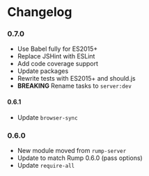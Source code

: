 # Changelog

### 0.7.0
- Use Babel fully for ES2015+
- Replace JSHint with ESLint
- Add code coverage support
- Update packages
- Rewrite tests with ES2015+ and should.js
- **BREAKING** Rename tasks to `server:dev`

#### 0.6.1
- Update `browser-sync`

### 0.6.0
- New module moved from `rump-server`
- Update to match Rump 0.6.0 (pass options)
- Update `require-all`
